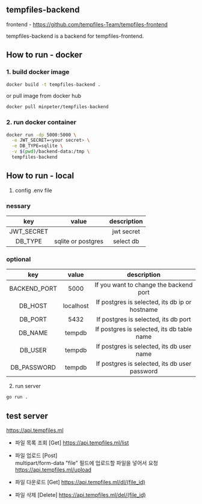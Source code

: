 ## tempfiles-backend

frontend - https://github.com/tempfiles-Team/tempfiles-frontend

tempfiles-backend is a backend for tempfiles-frontend.

## How to run - docker

### 1. build docker image

```bash
docker build -t tempfiles-backend .
```

or pull image from docker hub

```bash
docker pull minpeter/tempfiles-backend
```

### 2. run docker container

```bash
docker run -dp 5000:5000 \
  -e JWT_SECRET=<your secret> \
  -e DB_TYPE=sqlite \
  -v $(pwd)/backend-data:/tmp \
  tempfiles-backend
```

## How to run - local

1. config .env file

### nessary

|    key     |       value        | description |
| :--------: | :----------------: | :---------: |
| JWT_SECRET |   <your secret>    | jwt secret  |
|  DB_TYPE   | sqlite or postgres |  select db  |

### optional

|     key      |   value   |                  description                   |
| :----------: | :-------: | :--------------------------------------------: |
| BACKEND_PORT |   5000    |     If you want to change the backend port     |
|   DB_HOST    | localhost | If postgres is selected, its db ip or hostname |
|   DB_PORT    |   5432    |      If postgres is selected, its db port      |
|   DB_NAME    |  tempdb   |   If postgres is selected, its db table name   |
|   DB_USER    |  tempdb   |   If postgres is selected, its db user name    |
| DB_PASSWORD  |  tempdb   | If postgres is selected, its db user password  |

2. run server

```bash
go run .
```

## test server

https://api.tempfiles.ml

- 파일 목록 조회 [Get]
  https://api.tempfiles.ml/list

- 파일 업로드 [Post]  
  multipart/form-data "file" 필드에 업로드할 파일을 넣어서 요청  
  https://api.tempfiles.ml/upload

- 파일 다운로드 [Get]
  https://api.tempfiles.ml/dl/(file_id)

- 파일 삭제 [Delete]
  https://api.tempfiles.ml/del/(file_id)

